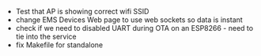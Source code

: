 - Test that AP is showing correct wifi SSID
- change EMS Devices Web page to use web sockets so data is instant
- check if we need to disabled UART during OTA on an ESP8266 - need to tie into the service
- fix Makefile for standalone
